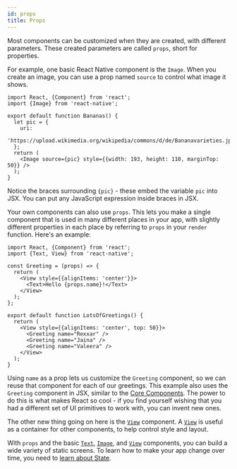 ```yaml
---
id: props
title: Props
---
```


Most components can be customized when they are created, with different parameters. These created parameters are called `props`, short for properties.

For example, one basic React Native component is the `Image`. When you create an image, you can use a prop named `source` to control what image it shows.

```SnackPlayer name=Props
import React, {Component} from 'react';
import {Image} from 'react-native';

export default function Bananas() {
  let pic = {
    uri:
      'https://upload.wikimedia.org/wikipedia/commons/d/de/Bananavarieties.jpg',
  };
  return (
    <Image source={pic} style={{width: 193, height: 110, marginTop: 50}} />
  );
}
```

Notice the braces surrounding `{pic}` - these embed the variable `pic` into JSX. You can put any JavaScript expression inside braces in JSX.

Your own components can also use `props`. This lets you make a single component that is used in many different places in your app, with slightly different properties in each place by referring to `props` in your `render` function. Here's an example:

```SnackPlayer name=Props
import React, {Component} from 'react';
import {Text, View} from 'react-native';

const Greeting = (props) => {
  return (
    <View style={{alignItems: 'center'}}>
      <Text>Hello {props.name}!</Text>
    </View>
  );
};

export default function LotsOfGreetings() {
  return (
    <View style={{alignItems: 'center', top: 50}}>
      <Greeting name="Rexxar" />
      <Greeting name="Jaina" />
      <Greeting name="Valeera" />
    </View>
  );
}
```

Using `name` as a prop lets us customize the `Greeting` component, so we can reuse that component for each of our greetings. This example also uses the `Greeting` component in JSX, similar to the [Core Components](intro-react-native-components). The power to do this is what makes React so cool - if you find yourself wishing that you had a different set of UI primitives to work with, you can invent new ones.

The other new thing going on here is the [`View`](view.md) component. A [`View`](view.md) is useful as a container for other components, to help control style and layout.

With `props` and the basic [`Text`](text.md), [`Image`](image.md), and [`View`](view.md) components, you can build a wide variety of static screens. To learn how to make your app change over time, you need to [learn about State](state.md).
